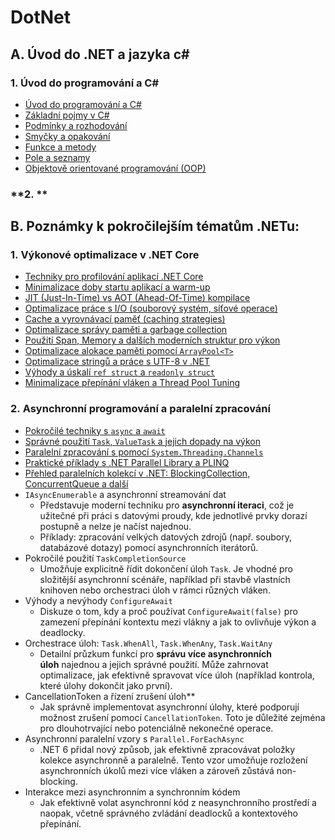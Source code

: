 # DotNet

## A. Úvod do .NET a jazyka c#

### **1\. Úvod do programování a C#**

-   [Úvod do programování a C#](1/Intro.md)
-   [Základní pojmy v C#](1/Concepts.md)
-   [Podmínky a rozhodování](1/Branching.md)
-   [Smyčky a opakování](1/Loops.md)
-   [Funkce a metody](1/Methods.md)
-   [Pole a seznamy](1/Lists.md)
-   [Objektově orientované programování (OOP)](1/OOP.md)

### **2\. **

## B. Poznámky k pokročilejším tématům .NETu:

### 1\. **Výkonové optimalizace v .NET Core**

-   [Techniky pro profilování aplikací .NET Core](2/Profilovani_aplikaci.md)
-   [Minimalizace doby startu aplikací a warm-up](2/Minimalizace_doby_startu_aplikace.md)
-   [JIT (Just-In-Time) vs AOT (Ahead-Of-Time) kompilace](2/JIT_AOT.md)
-   [Optimalizace práce s I/O (souborový systém, síťové operace)](2/Optimalizace_IO.md)
-   [Cache a vyrovnávací paměť (caching strategies)](2/Cache.md)
-   [Optimalizace správy paměti a garbage collection](2/Sprava_pameti.md)
-   [Použití Span<T>, Memory<T> a dalších moderních struktur pro výkon](2/Span_Memory.md)
-   [Optimalizace alokace paměti pomocí `ArrayPool<T>`](2/ArrayPool.md)
-   [Optimalizace stringů a práce s UTF-8 v .NET](2/Stringy_utf8.md)
-   [Výhody a úskalí `ref struct` a `readonly struct`](2/Struct.md)
-   [Minimalizace přepínání vláken a Thread Pool Tuning](2/Prepinani_vlaken.md)
      
### 2\. **Asynchronní programování a paralelní zpracování**

-   [Pokročilé techniky s `async` a `await`](2/Async_await.md)
-   [Správné použití `Task`, `ValueTask` a jejich dopady na výkon](2/Task_ValueTask.md)
-   [Paralelní zpracování s pomocí `System.Threading.Channels`](2/Paralelni_zpracovani_Channels.md)
-   [Praktické příklady s .NET Parallel Library a PLINQ](2/TPL_PLINQ.md)
-   [Přehled paralelních kolekcí v .NET: BlockingCollection, ConcurrentQueue a další](2/Paralelni_kolekce.md)
-   `IAsyncEnumerable` a asynchronní streamování dat
    -   Představuje moderní techniku pro **asynchronní iteraci**, což je užitečné při práci s datovými proudy, kde jednotlivé prvky dorazí postupně a nelze je načíst najednou.
    -   Příklady: zpracování velkých datových zdrojů (např. soubory, databázové dotazy) pomocí asynchronních iterátorů.
-   Pokročilé použití `TaskCompletionSource`
    -   Umožňuje explicitně řídit dokončení úloh `Task`. Je vhodné pro složitější asynchronní scénáře, například při stavbě vlastních knihoven nebo orchestraci úloh v rámci různých vláken.
-   Výhody a nevýhody `ConfigureAwait`
    -   Diskuze o tom, kdy a proč používat `ConfigureAwait(false)` pro zamezení přepínání kontextu mezi vlákny a jak to ovlivňuje výkon a deadlocky.
-   Orchestrace úloh: `Task.WhenAll`, `Task.WhenAny`, `Task.WaitAny`
    -   Detailní průzkum funkcí pro **správu více asynchronních úloh** najednou a jejich správné použití. Může zahrnovat optimalizace, jak efektivně spravovat více úloh (například kontrola, které úlohy dokončit jako první).
-   CancellationToken a řízení zrušení úloh**
    -   Jak správně implementovat asynchronní úlohy, které podporují možnost zrušení pomocí `CancellationToken`. Toto je důležité zejména pro dlouhotrvající nebo potenciálně nekonečné operace.
-   Asynchronní paralelní vzory s `Parallel.ForEachAsync`
    -   .NET 6 přidal nový způsob, jak efektivně zpracovávat položky kolekce asynchronně a paralelně. Tento vzor umožňuje rozložení asynchronních úkolů mezi více vláken a zároveň zůstává non-blocking.
-   Interakce mezi asynchronním a synchronním kódem
    -   Jak efektivně volat asynchronní kód z neasynchronního prostředí a naopak, včetně správného zvládání deadlocků a kontextového přepínání.

